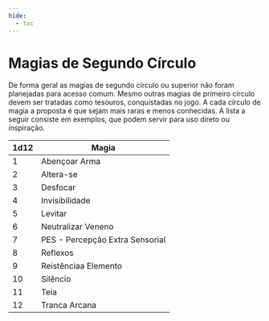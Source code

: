```yaml
---
hide:
  - toc
---
```


# Magias de Segundo Círculo

De forma geral as magias de segundo círculo ou superior não foram planejadas para acesso comum. Mesmo outras magias de primeiro círculo devem ser tratadas como tesouros, conquistadas no jogo. A cada círculo de magia a proposta é que sejam mais raras e menos conhecidas. A lista a seguir consiste em exemplos, que podem servir para uso direto ou inspiração.

| 1d12 | Magia                           |
| ---- | ------------------------------- |
| 1    | Abençoar Arma                   |
| 2    | Altera-se                       |
| 3    | Desfocar                        |
| 4    | Invisibilidade                  |
| 5    | Levitar                         |
| 6    | Neutralizar Veneno              |
| 7    | PES - Percepção Extra Sensorial |
| 8    | Reflexos                        |
| 9    | Reistênciaa Elemento            |
| 10   | Silêncio                        |
| 11   | Teia                            |
| 12   | Tranca Arcana                   |
